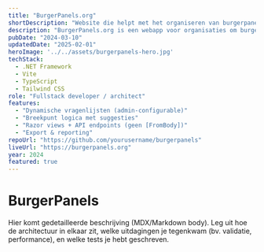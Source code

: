```yaml
---
title: "BurgerPanels.org"
shortDescription: "Website die helpt met het organiseren van burgerpanels."
description: "BurgerPanels.org is een webapp voor organisaties om burgerpanels te organiseren, inclusief configureerbare vragenlijsten, breekpunt-answers en suggesties."
pubDate: "2024-03-10"
updatedDate: "2025-02-01"
heroImage: '../../assets/burgerpanels-hero.jpg'
techStack:
  - .NET Framework
  - Vite
  - TypeScript
  - Tailwind CSS
role: "Fullstack developer / architect"
features:
  - "Dynamische vragenlijsten (admin-configurable)"
  - "Breekpunt logica met suggesties"
  - "Razor views + API endpoints (geen [FromBody])"
  - "Export & reporting"
repoUrl: "https://github.com/yourusername/burgerpanels"
liveUrl: "https://burgerpanels.org"
year: 2024
featured: true
---
```


# BurgerPanels

Hier komt gedetailleerde beschrijving (MDX/Markdown body). Leg uit hoe de architectuur in elkaar zit, welke uitdagingen je tegenkwam (bv. validatie, performance), en welke tests je hebt geschreven.

